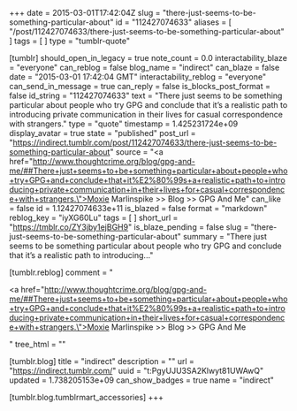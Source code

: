 +++
date = 2015-03-01T17:42:04Z
slug = "there-just-seems-to-be-something-particular-about"
id = "112427074633"
aliases = [ "/post/112427074633/there-just-seems-to-be-something-particular-about" ]
tags = [ ]
type = "tumblr-quote"

[tumblr]
should_open_in_legacy = true
note_count = 0.0
interactability_blaze = "everyone"
can_reblog = false
blog_name = "indirect"
can_blaze = false
date = "2015-03-01 17:42:04 GMT"
interactability_reblog = "everyone"
can_send_in_message = true
can_reply = false
is_blocks_post_format = false
id_string = "112427074633"
text = "There just seems to be something particular about people who try GPG and conclude that it’s a realistic path to introducing private communication in their lives for casual correspondence with strangers."
type = "quote"
timestamp = 1.425231724e+09
display_avatar = true
state = "published"
post_url = "https://indirect.tumblr.com/post/112427074633/there-just-seems-to-be-something-particular-about"
source = "<a href=\"http://www.thoughtcrime.org/blog/gpg-and-me/##There+just+seems+to+be+something+particular+about+people+who+try+GPG+and+conclude+that+it%E2%80%99s+a+realistic+path+to+introducing+private+communication+in+their+lives+for+casual+correspondence+with+strangers.\">Moxie Marlinspike &gt;&gt; Blog &gt;&gt; GPG And Me</a>"
can_like = false
id = 1.12427074633e+11
is_blazed = false
format = "markdown"
reblog_key = "iyXG60Lu"
tags = [ ]
short_url = "https://tmblr.co/ZY3jby1ejBGH9"
is_blaze_pending = false
slug = "there-just-seems-to-be-something-particular-about"
summary = "There just seems to be something particular about people who try GPG and conclude that it’s a realistic path to introducing..."

[tumblr.reblog]
comment = "<p><a href=\"http://www.thoughtcrime.org/blog/gpg-and-me/##There+just+seems+to+be+something+particular+about+people+who+try+GPG+and+conclude+that+it%E2%80%99s+a+realistic+path+to+introducing+private+communication+in+their+lives+for+casual+correspondence+with+strangers.\">Moxie Marlinspike >> Blog >> GPG And Me</a></p>"
tree_html = ""

[tumblr.blog]
title = "indirect"
description = ""
url = "https://indirect.tumblr.com/"
uuid = "t:PgyUJU3SA2Klwyt81UWAwQ"
updated = 1.738205153e+09
can_show_badges = true
name = "indirect"

[tumblr.blog.tumblrmart_accessories]
+++
